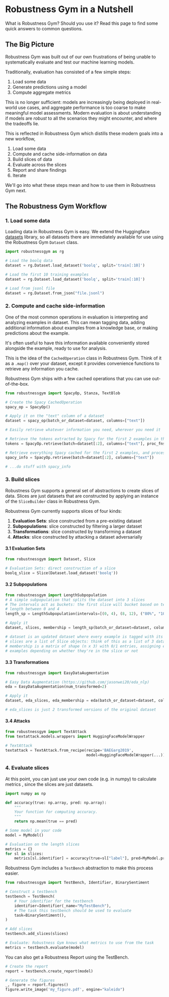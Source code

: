 Robustness Gym in a Nutshell
================================

What is Robustness Gym? Should you use it? Read this page to find some quick answers
 to common questions.


The Big Picture
--------------------

Robustness Gym was built out of our own frustrations of being unable to systematically
 evaluate and test our machine learning models. 
 
 Traditionally, evaluation has consisted of a few simple steps:
  1. Load some data
  2. Generate predictions using a model
  3. Compute aggregate metrics
  
 This is no longer sufficient: models are increasingly being deployed in real-world use 
 cases, and aggregate performance is too coarse to make meaningful model assessments. 
 Modern evaluation is about understanding if models are _robust_ to all the
  scenarios they might encounter, and where the tradeoffs lie.
 
 This is reflected in Robustness Gym which distills these modern goals
  into a new workflow,
 1. Load some data
 2. Compute and cache side-information on data 
 3. Build slices of data
 4. Evaluate across the slices
 5. Report and share findings
 6. Iterate

We'll go into what these steps mean and how to use them in Robustness Gym next.

The Robustness Gym Workflow
----------------------------

### 1. Load some data
Loading data in Robustness Gym is easy. We extend the Huggingface 
[datasets](https://github.com/huggingface/datasets) library, 
so all datasets there are immediately available for use using the Robustness Gym
 `Dataset` class.

```python
import robustnessgym as rg 

# Load the boolq data
dataset = rg.Dataset.load_dataset('boolq', split='train[:10]')

# Load the first 10 training examples
dataset = rg.Dataset.load_dataset('boolq', split='train[:10]')

# Load from jsonl file
dataset = rg.Dataset.from_json("file.jsonl")
```

### 2. Compute and cache side-information

One of the most common operations in evaluation is interpreting and analyzing
 examples in dataset. 
This can mean tagging data, adding additional information about examples from a
 knowledge base, or making predictions about the example.
 
 It's often useful to have this information available conveniently stored alongside
  the example, ready to use for analysis.
  
  This is the idea of the `CachedOperation` class in Robustness Gym. Think of it as a
   `.map()` over your dataset, except it provides convenience functions to retrieve
    any information you cache.
    
Robustness Gym ships with a few cached operations that you can use out-of-the-box.

```python
from robustnessgym import SpacyOp, Stanza, TextBlob

# Create the Spacy CachedOperation
spacy_op = SpacyOp()

# Apply it on the "text" column of a dataset
dataset = spacy_op(batch_or_dataset=dataset, columns=["text"])

# Easily retrieve whatever information you need, wherever you need it

# Retrieve the tokens extracted by Spacy for the first 2 examples in the dataset
tokens = SpacyOp.retrieve(batch=dataset[:2], columns=["text"], proc_fns=SpacyOp.tokens)

# Retrieve everything Spacy cached for the first 2 examples, and process it yourself
spacy_info = SpacyOp.retrieve(batch=dataset[:2], columns=["text"])

# ...do stuff with spacy_info
```

### 3. Build slices
Robustness Gym supports a general set of
abstractions to create slices of data. Slices are just
datasets that are constructed by applying an instance of the `SliceBuilder` class
in Robustness Gym.
   
Robustness Gym currently supports slices of four kinds:
1. __Evaluation Sets__: slice constructed from a pre-existing dataset
2. __Subpopulations__: slice constructed by filtering a larger dataset
3. __Transformations__: slice constructed by transforming a dataset
4. __Attacks__: slice constructed by attacking a dataset adversarially

#### 3.1 Evaluation Sets
```python
from robustnessgym import Dataset, Slice

# Evaluation Sets: direct construction of a slice
boolq_slice = Slice(Dataset.load_dataset('boolq'))
```

#### 3.2 Subpopulations
```python
from robustnessgym import LengthSubpopulation
# A simple subpopulation that splits the dataset into 3 slices
# The intervals act as buckets: the first slice will bucket based on text with
# length between 0 and 4 
length_sp = LengthSubpopulation(intervals=[(0, 4), (8, 12), ("80%", "100%")])

# Apply it
dataset, slices, membership = length_sp(batch_or_dataset=dataset, columns=['text'])

# dataset is an updated dataset where every example is tagged with its slice
# slices are a list of Slice objects: think of this as a list of 3 datasets
# membership is a matrix of shape (n x 3) with 0/1 entries, assigning each of the n
# examples depending on whether they're in the slice or not 
```

#### 3.3 Transformations
```python
from robustnessgym import EasyDataAugmentation

# Easy Data Augmentation (https://github.com/jasonwei20/eda_nlp)
eda = EasyDataAugmentation(num_transformed=2)

# Apply it
dataset, eda_slices, eda_membership = eda(batch_or_dataset=dataset, columns=['text'])

# eda_slices is just 2 transformed versions of the original dataset
```
#### 3.4 Attacks
```python
from robustnessgym import TextAttack
from textattack.models.wrappers import HuggingFaceModelWrapper

# TextAttack
textattack = TextAttack.from_recipe(recipe='BAEGarg2019', 
                                    model=HuggingFaceModelWrapper(...))
```

### 4. Evaluate slices
At this point, you can just use your own code (e.g. in numpy) to calculate metrics
, since the slices are just datasets. 
  
```python
import numpy as np

def accuracy(true: np.array, pred: np.array):
    """
    Your function for computing accuracy.    
    """
    return np.mean(true == pred)

# Some model in your code
model = MyModel()

# Evaluation on the length slices
metrics = {}
for sl in slices:
    metrics[sl.identifier] = accuracy(true=sl["label"], pred=MyModel.predict(sl['text']))
```

Robustness Gym includes a `TestBench` abstraction to make this process easier.

```python
from robustnessgym import TestBench, Identifier, BinarySentiment

# Construct a testbench
testbench = TestBench(
    # Your identifier for the testbench
    identifier=Identifier(_name="MyTestBench"),
    # The task this testbench should be used to evaluate 
    task=BinarySentiment(),
)

# Add slices
testbench.add_slices(slices)

# Evaluate: Robustness Gym knows what metrics to use from the task
metrics = testbench.evaluate(model)
```

You can also get a Robustness Report using the TestBench.

```python
# Create the report
report = testbench.create_report(model)

# Generate the figures
_, figure = report.figures()
figure.write_image('my_figure.pdf', engine="kaleido")
```